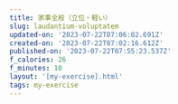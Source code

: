 ```yaml
---
title: 家事全般（立位・軽い）
slug: laudantium-voluptatem
updated-on: '2023-07-22T07:06:02.691Z'
created-on: '2023-07-22T07:02:16.612Z'
published-on: '2023-07-22T07:55:23.537Z'
f_calories: 26
f_minutes: 10
layout: '[my-exercise].html'
tags: my-exercise
---
```



